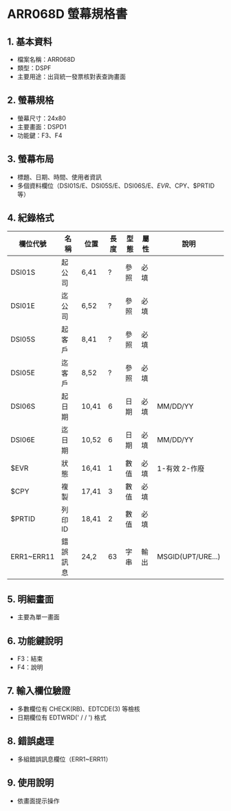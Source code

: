 # ARR068D 螢幕規格書

## 1. 基本資料
- 檔案名稱：ARR068D
- 類型：DSPF
- 主要用途：出貨統一發票核對表查詢畫面

## 2. 螢幕規格
- 螢幕尺寸：24x80
- 主要畫面：DSPD1
- 功能鍵：F3、F4

## 3. 螢幕布局
- 標題、日期、時間、使用者資訊
- 多個資料欄位（DSI01S/E、DSI05S/E、DSI06S/E、$EVR、$CPY、$PRTID 等）

## 4. 紀錄格式
| 欄位代號 | 名稱 | 位置 | 長度 | 型態 | 屬性 | 說明 |
|----------|------|------|------|------|------|------|
| DSI01S   | 起公司|6,41 | ?    | 參照 | 必填 |      |
| DSI01E   | 迄公司|6,52 | ?    | 參照 | 必填 |      |
| DSI05S   | 起客戶|8,41 | ?    | 參照 | 必填 |      |
| DSI05E   | 迄客戶|8,52 | ?    | 參照 | 必填 |      |
| DSI06S   | 起日期|10,41| 6    | 日期 | 必填 | MM/DD/YY |
| DSI06E   | 迄日期|10,52| 6    | 日期 | 必填 | MM/DD/YY |
| $EVR     | 狀態 |16,41| 1    | 數值 | 必填 | 1-有效 2-作廢 |
| $CPY     | 複製 |17,41| 3    | 數值 | 必填 |      |
| $PRTID   | 列印ID|18,41| 2    | 數值 | 必填 |      |
| ERR1~ERR11| 錯誤訊息|24,2| 63   | 字串 | 輸出 | MSGID(UPT/URE...) |

## 5. 明細畫面
- 主要為單一畫面

## 6. 功能鍵說明
- F3：結束
- F4：說明

## 7. 輸入欄位驗證
- 多數欄位有 CHECK(RB)、EDTCDE(3) 等檢核
- 日期欄位有 EDTWRD('  /  /  ') 格式

## 8. 錯誤處理
- 多組錯誤訊息欄位（ERR1~ERR11）

## 9. 使用說明
- 依畫面提示操作 